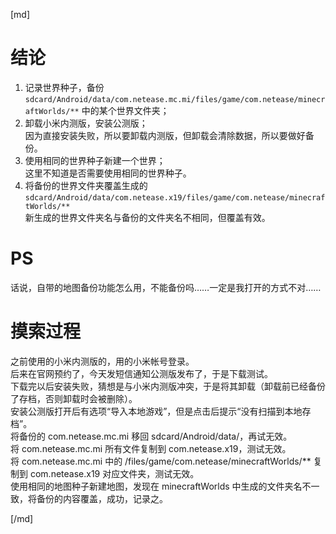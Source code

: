 [md]


# 结论

1. 记录世界种子，备份 `sdcard/Android/data/com.netease.mc.mi/files/game/com.netease/minecraftWorlds/**` 中的某个世界文件夹；
0. 卸载小米内测版，安装公测版；  
因为直接安装失败，所以要卸载内测版，但卸载会清除数据，所以要做好备份。  
0. 使用相同的世界种子新建一个世界；  
这里不知道是否需要使用相同的世界种子。
0. 将备份的世界文件夹覆盖生成的 `sdcard/Android/data/com.netease.x19/files/game/com.netease/minecraftWorlds/**`  
新生成的世界文件夹名与备份的文件夹名不相同，但覆盖有效。

# PS
话说，自带的地图备份功能怎么用，不能备份吗……一定是我打开的方式不对……

# 摸索过程

之前使用的小米内测版的，用的小米帐号登录。  
后来在官网预约了，今天发短信通知公测版发布了，于是下载测试。  
下载完以后安装失败，猜想是与小米内测版冲突，于是将其卸载（卸载前已经备份了存档，否则卸载时会被删除）。  
安装公测版打开后有选项“导入本地游戏”，但是点击后提示“没有扫描到本地存档”。  
将备份的 com.netease.mc.mi 移回 sdcard/Android/data/，再试无效。  
将 com.netease.mc.mi 所有文件复制到 com.netease.x19，测试无效。  
将 com.netease.mc.mi 中的 /files/game/com.netease/minecraftWorlds/** 复制到 com.netease.x19 对应文件夹，测试无效。  
使用相同的地图种子新建地图，发现在 minecraftWorlds 中生成的文件夹名不一致，将备份的内容覆盖，成功，记录之。


[/md]